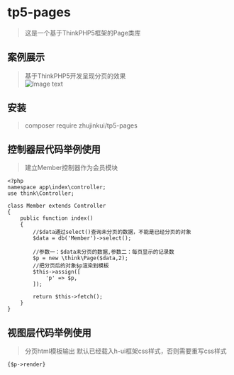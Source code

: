# tp5-pages
> 这是一个基于ThinkPHP5框架的Page类库

## 案例展示
> 基于ThinkPHP5开发呈现分页的效果  
![Image text](http://images.22058.com/github/tp5-page/page_2.jpg)

## 安装
> composer require zhujinkui/tp5-pages

## 控制器层代码举例使用
> 建立Member控制器作为会员模块
```
<?php
namespace app\index\controller;
use think\Controller;

class Member extends Controller
{
    public function index()
	{
		//$data通过select()查询未分页的数据，不能是已经分页的对象
        $data = db('Member')->select();

        //参数一：$data未分页的数据,参数二：每页显示的记录数
        $p = new \think\Page($data,2);
        //把分页后的对象$p渲染到模板
        $this->assign([
            'p' => $p,
        ]);

        return $this->fetch();
    }
}

```

## 视图层代码举例使用
> 分页html模板输出
> 默认已经载入h-ui框架css样式，否则需要重写css样式
```
{$p->render}

```
